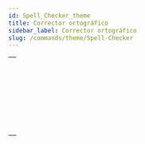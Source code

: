 ```yaml
---
id: Spell_Checker_theme
title: Corrector ortográfico
sidebar_label: Corrector ortográfico
slug: /commands/theme/Spell-Checker
---
```


|                                                                                                                               |
| ----------------------------------------------------------------------------------------------------------------------------- |
| [<!-- INCLUDE #_command_.SPELL ADD TO USER DICTIONARY.Syntax -->](../../commands-legacy/spell-add-to-user-dictionary.md)<br/> |
| [<!-- INCLUDE #_command_.SPELL CHECK TEXT.Syntax -->](../../commands-legacy/spell-check-text.md)<br/>                         |
| [<!-- INCLUDE #_command_.SPELL CHECKING.Syntax -->](../../commands-legacy/spell-checking.md)<br/>                             |
| [<!-- INCLUDE #_command_.SPELL Get current dictionary.Syntax -->](../../commands-legacy/spell-get-current-dictionary.md)<br/> |
| [<!-- INCLUDE #_command_.SPELL GET DICTIONARY LIST.Syntax -->](../../commands-legacy/spell-get-dictionary-list.md)<br/>       |
| [<!-- INCLUDE #_command_.SPELL SET CURRENT DICTIONARY.Syntax -->](../../commands-legacy/spell-set-current-dictionary.md)<br/> |
